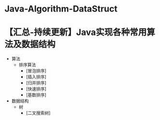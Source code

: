 # Java-Algorithm-DataStruct
【汇总-持续更新】Java实现各种常用算法及数据结构
====
* 算法
   * 排序算法
      * [冒泡排序]
      * [插入排序]
      * [归并排序]
      * [快速排序]
      * [基数排序]
* 数据结构
    * 树
      * [二叉搜索树] 
